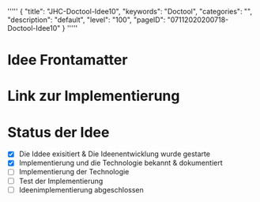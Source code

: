 '''''
{
"title": "JHC-Doctool-Idee10",
"keywords": "Doctool",
"categories": "",
"description": "default",
"level": "100",
"pageID": "07112020200718-Doctool-Idee10"
}
'''''

<h1>Idee Frontamatter</h1>

# Link zur Implementierung


# Status der Idee
- [x]  Die Iddee exisitiert & Die Ideenentwicklung wurde gestarte
- [x]  Implementierung und die Technologie bekannt & dokumentiert
- [ ]  Implementierung der Technologie
- [ ]  Test der Implementierung
- [ ]  Ideenimplementierung abgeschlossen
